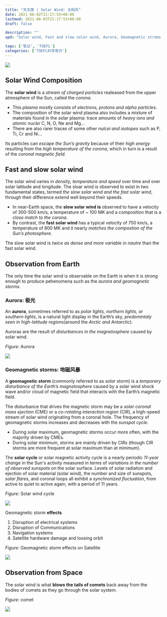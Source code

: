 ```yaml
---
title: "天文类 | Solar Wind: 太阳风"
date: 2021-08-02T21:17:53+08:00
lastmod: 2021-08-03T21:17:53+08:00
draft: false

description: ""
upd: "Solar wind, Fast and slow solar wind, Aurora, Geomagnetic stroms, Comets"

tags: ['笔记', 'TOEFL']
categories: ['TOEFL科学常识']
---
```


![](https://cdn.jsdelivr.net/gh/henrywu97/FigBed@master/2021/TheSun.png)

## Solar Wind Composition

The **solar wind** is a *stream of charged particles* realeased from the upper atmosphere of the Sun, called the *corona*. 

- This *plasma* mostly consists of *electrons, protons and alpha particles*.
- The composition of the solar wind plasma also includes a mixture of materials found in the solar plasma: trace amounts of *heavy ions and atomic nuclei* C, N, O, Ne and Mg…
- There are also rarer traces of some other *nulcei and isotopes* such as P, Ti, Cr and Ni…

Its particles can *escape the Sun’s gravity* because of their *high energy* resulting from the *high temperature of the corona*, which in turn is a result of the *coronal magnetic field*.

## Fast and slow solar wind

The solar wind varies in *density, temperature and speed* over time and over solar latitude and longitude. The sloar wind is observed to exist in two fundamental states, termed *the slow solar wind and the fast solar wind*, through their difference extend well beyond their speeds.

- In near-Earth space, the **slow solar wind is** observed to have a velocity of 300-500 km/s, a temperature of ~ 100 MK and a composition that is a *close match to the corona*. 
- By contrast, the **fast solar wind** has a typical velocity of 750 km/s, a temperature of 800 MK and it nearly *matches the compostion of the Sun’s photosphere*. 

The slow solar wind is *twice as dense and more variable in nautre* than the fast solar wind.

## Observation from Earth

The only time the solar wind is observable on the Earth is when it is strong enough to produce pehenomena such as the *aurora and geomagnetic storms*.

### Aurora: 极光

An **aurora**, sometimes referred to as *polar lights, northern lights, or southern lights*, is a natural light display in the Earth’s sky, *predomintaly seen in high-latitude regions*(around the *Arctic and Antarctic*).

Auroras are the result of *disturbances in the magnetosphere* caused by solar wind.

*Figure*: Aurora

![](https://cdn.jsdelivr.net/gh/henrywu97/FigBed@master/2021/20210820114938.jpg)

### Geomagnetic storms: 地磁风暴

A **geomagnetic storm** (commonly referred to as *solar storm*) is a *temporary disturbance of the Earth’s magnetosphere* caused by a solar wind shock wave and/or cloud of magnetic field that interacts with the Earth’s magnetic field.

The disturbance that drives the magnetic storm may be a *solar coronal mass ejection* (CME) or a *co-rotating interaction region* (CIR), a high-speed stream of solar wind originating from a coronal hole. The frequency of geomagnetic storms increases and decreases with the *sunspot cycle*.

- During solar maximum, geomagnetic storms occur more often, with the majority driven by CMEs. 
- During solar minimum, storms are mainly driven by CIRs (though CIR storms are more frequent at solar maximum than at minimum).

The **solar cycle** or solar magnetic activity cycle is a nearly periodic *11-year change* in the Sun's activity measured in terms of *variations in the number of observed sunspots* on the solar surface. Levels of solar radiation and ejection of solar material (solar wind), the number and size of sunspots, *solar flares*, and coronal loops all exhibit a *synchronized fluctuation*, from active to quiet to active again, with a period of 11 years.

*Figure*: Solar wind cycle

![](https://cdn.jsdelivr.net/gh/henrywu97/FigBed@master/2021/SolarWindCycle.jpg)

Geomagnetic storm **effects**

1. Disruption of electrical systems
2. Disruption of Communications
3. Navigation systems
4. Satellite hardware damage and loosing orbit

*Figure*: Geomagnetic storm effects on Satellite

![](https://cdn.jsdelivr.net/gh/henrywu97/FigBed@master/2021/GeomagneticStormEffectsOnSatellite.jpg)

## Observation from Space

The solar wind is what **blows the tails of comets** back away from the bodies of comets as they go through the solar system.

*Figure*: comet

![](https://cdn.jsdelivr.net/gh/henrywu97/FigBed@master/2021/Comets.jpg)